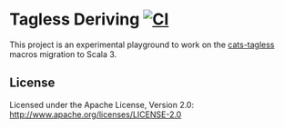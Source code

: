 # Tagless Deriving [![CI](https://github.com/pomadchin/tagless-deriving/workflows/CI/badge.svg)](https://github.com/pomadchin/tagless-deriving/actions)

This project is an experimental playground to work on the [cats-tagless](https://github.com/typelevel/cats-tagless/issues/170) macros migration to Scala 3.

## License

Licensed under the Apache License, Version 2.0: http://www.apache.org/licenses/LICENSE-2.0
